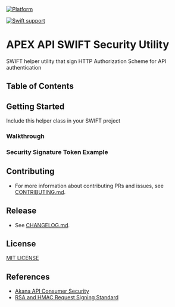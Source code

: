 [![Platform](https://img.shields.io/badge/Platforms-iOS6.0+-4E4E4E.svg?colorA=28a745)](#installation)

[![Swift support](https://img.shields.io/badge/Swift-4.0+-lightgrey.svg?colorA=28a745&colorB=4E4E4E)](#swift-versions-support)

# APEX API SWIFT Security Utility
SWIFT helper utility that sign HTTP Authorization Scheme for API authentication

## Table of Contents

## Getting Started
Include this helper class in your SWIFT project

### Walkthrough

### Security Signature Token Example

## Contributing
+ For more information about contributing PRs and issues, see [CONTRIBUTING.md](https://github.com/GovTechSG/swift-apex-api-security/blob/master/.github/CONTRIBUTING.md).

## Release
+ See [CHANGELOG.md](CHANGELOG.md).

## License
[MIT LICENSE ](https://github.com/GovTechSG/swift-apex-api-security/blob/master/LICENSE)

## References
+ [Akana API Consumer Security](http://docs.akana.com/ag/cm_policies/using_api_consumer_app_sec_policy.htm)
+ [RSA and HMAC Request Signing Standard](http://tools.ietf.org/html/draft-cavage-http-signatures-05)

